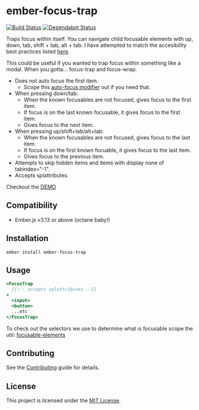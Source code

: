 # ember-focus-trap

[![Build Status](https://travis-ci.com/Duder-onomy/ember-focus-trap.svg?token=eDXJYpjJqBbzPSDX9AD6&branch=master)](https://travis-ci.com/Duder-onomy/ember-focus-trap)
[![Dependabot Status](https://api.dependabot.com/badges/status?host=github&repo=Duder-onomy/ember-focus-trap)](https://dependabot.com)

Traps focus within itself. You can navigate child focusable elements with up, down, tab, shift + tab, alt + tab. I have attempted to match the accesibility best practices listed [here](https://www.w3.org/TR/wai-aria-practices/examples/menu-button/menu-button-links.html).

This could be useful if you wanted to trap focus within something like a modal. When you gotta... focus-trap and focus-wrap.

* Does not auto focus the first item.
  * Scope this [auto-focus modifier](https://github.com/qonto/ember-autofocus-modifier) out if you need that.
* When pressing down/tab:
  * When the known focusables are not focused, gives focus to the first item.
  * If focus is on the last known focusable, it gives focus to the first item.
  * Gives focus to the next item.
* When pressing up/shift+tab/alt+tab:
  * When the known focusables are not focused, gives focus to the last item.
  * If focus is on the first known focuable, it gives focus to the last item.
  * Gives focus to the previous item.
* Attempts to skip hidden items and items with display none of tabindex="-1".
* Accepts splattributes.

Checkout the [DEMO](https://duder-onomy.github.io/ember-focus-trap/)

Compatibility
------------------------------------------------------------------------------

* Ember.js v3.13 or above (octane baby!)

Installation
------------------------------------------------------------------------------

```
ember install ember-focus-trap
```

Usage
------------------------------------------------------------------------------

```handlebars
<FocusTrap
  {{!-- accepts splattributes --}}
>
  <input>
  <button>
  ...etc
</FocusTrap>
```

To check out the selectors we use to determine what is focusable scope the util: [focusable-elements](addon/utils/focusable-elements.js)

Contributing
------------------------------------------------------------------------------

See the [Contributing](CONTRIBUTING.md) guide for details.


License
------------------------------------------------------------------------------

This project is licensed under the [MIT License](LICENSE.md).

